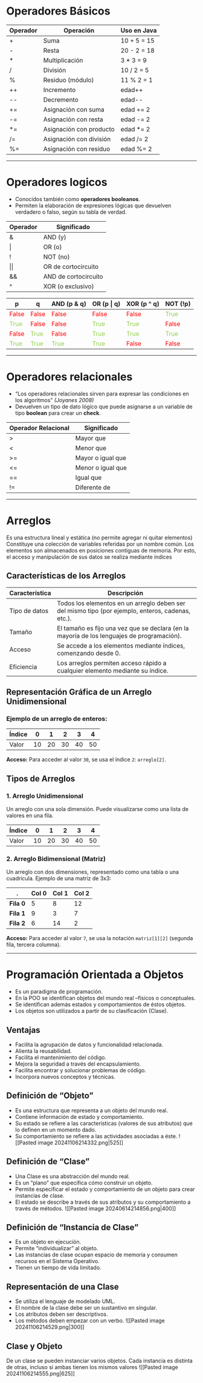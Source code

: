 # Operadores Básicos
| Operador | Operación               | Uso en Java          |
|----------|--------------------------|----------------------|
| +        | Suma                     | 10 + 5 = 15         |
| -        | Resta                    | 20 - 2 = 18         |
| *        | Multiplicación           | 3 * 3 = 9           |
| /        | División                 | 10 / 2 = 5          |
| %        | Residuo (módulo)         | 11 % 2 = 1          |
| ++       | Incremento               | edad++              |
| --       | Decremento               | edad--              |
| +=       | Asignación con suma      | edad += 2           |
| -=       | Asignación con resta     | edad -= 2           |
| *=       | Asignación con producto  | edad *= 2           |
| /=       | Asignación con división  | edad /= 2           |
| %=       | Asignación con residuo   | edad %= 2           |

---
# Operadores logicos
 - Conocidos también como **operadores booleanos**.
 - Permiten la elaboración de expresiones lógicas que devuelven verdadero o falso, según su tabla de verdad.
 
| Operador | Significado             |
|----------|--------------------------|
| &        | AND (y)                  |
| \|       | OR (o)                   |
| !        | NOT (no)                 |
| \|\|     | OR de cortocircuito      |
| &&       | AND de cortocircuito     |
| ^        | XOR (o exclusivo)        |

| p                                  | q                                  | AND (p & q)                        | OR (p \| q)                        | XOR (p ^ q)                        | NOT (!p)                           |
| ---------------------------------- | ---------------------------------- | ---------------------------------- | ---------------------------------- | ---------------------------------- | ---------------------------------- |
| <font color="#ff0000">False</font> | <font color="#ff0000">False</font> | <font color="#ff0000">False</font> | <font color="#ff0000">False</font> | <font color="#ff0000">False</font> | <font color="#92d050">True</font>                               |
| <font color="#92d050">True</font>  | <font color="#ff0000">False</font> | <font color="#ff0000">False</font> | <font color="#92d050">True</font>  | <font color="#92d050">True</font>  | <font color="#ff0000">False</font> |
| <font color="#ff0000">False</font> | <font color="#92d050">True</font>  | <font color="#ff0000">False</font> | <font color="#92d050">True</font>  | <font color="#92d050">True</font>  | <font color="#92d050">True</font>  |
| <font color="#92d050">True</font>  | <font color="#92d050">True</font>  | <font color="#92d050">True</font>  | <font color="#92d050">True</font>  | <font color="#ff0000">False</font> | <font color="#ff0000">False</font> |

---

# Operadores relacionales
- “Los operadores relacionales sirven para expresar las condiciones en los algoritmos” _(Joyanes 2008)_
- Devuelven un tipo de dato lógico que puede asignarse a un variable de tipo **boolean** para crear un **check**.

| Operador Relacional | Significado          |
|---------------------|----------------------|
| >                   | Mayor que            |
| <                   | Menor que            |
| >=                  | Mayor o igual que    |
| <=                  | Menor o igual que    |
| ==                  | Igual que            |
| !=                  | Diferente de         |

---

# Arreglos
Es una estructura lineal y estática (no permite agregar ni quitar elementos) Constituye una colección de variables referidas por un nombre común. Los elementos son almacenados en posiciones contiguas de memoria. Por esto, el acceso y manipulación de sus datos se realiza mediante índices
## Características de los Arreglos

| Característica          | Descripción                                                                                      |
|-------------------------|--------------------------------------------------------------------------------------------------|
| Tipo de datos           | Todos los elementos en un arreglo deben ser del mismo tipo (por ejemplo, enteros, cadenas, etc.).|
| Tamaño                  | El tamaño es fijo una vez que se declara (en la mayoría de los lenguajes de programación).       |
| Acceso                  | Se accede a los elementos mediante índices, comenzando desde 0.                                  |
| Eficiencia              | Los arreglos permiten acceso rápido a cualquier elemento mediante su índice.                     |

## Representación Gráfica de un Arreglo Unidimensional

### Ejemplo de un arreglo de enteros:

| Índice | 0  | 1  | 2  | 3  | 4  |
|--------|----|----|----|----|----|
| Valor  | 10 | 20 | 30 | 40 | 50 |

**Acceso:** Para acceder al valor `30`, se usa el índice `2`: `arreglo[2]`.

## Tipos de Arreglos

### 1. Arreglo Unidimensional
Un arreglo con una sola dimensión. Puede visualizarse como una lista de valores en una fila.

| Índice | 0  | 1  | 2  | 3  | 4  |
|--------|----|----|----|----|----|
| Valor  | 10 | 20 | 30 | 40 | 50 |
### 2. Arreglo Bidimensional (Matriz)

Un arreglo con dos dimensiones, representado como una tabla o una cuadrícula. Ejemplo de una matriz de 3x3:

|.|Col 0|Col 1|Col 2|
|---|---|---|---|
|**Fila 0**|5|8|12|
|**Fila 1**|9|3|7|
|**Fila 2**|6|14|2|

**Acceso:** Para acceder al valor `7`, se usa la notación `matriz[1][2]` (segunda fila, tercera columna).

---

# Programación Orientada a Objetos
- Es un paradigma de programación.
- En la POO se identifican objetos del mundo real –físicos o conceptuales.
- Se identifican además estados y comportamientos de éstos objetos.
- Los objetos son utilizados a partir de su clasificación (Clase).
## Ventajas
- Facilita la agrupación de datos y funcionalidad relacionada.
- Alienta la reusabilidad.
- Facilita el mantenimiento del código.
- Mejora la seguridad a través del encapsulamiento.
- Facilita encontrar y solucionar problemas de código.
- Incorpora nuevos conceptos y técnicas.
## Definición de “Objeto”
- Es una estructura que representa a un objeto del mundo real.
- Contiene información de estado y comportamiento.
- Su estado se refiere a las características (valores de sus atributos) que lo definen en un momento dado.
- Su comportamiento se refiere a las actividades asociadas a éste.
![[Pasted image 20241106214332.png|525]]
## Definición de “Clase”
- Una Clase es una abstracción del mundo real.
- Es un “plano” que especifica cómo construir un objeto.
- Permite especificar el estado y comportamiento de  un objeto para crear instancias de clase.
- El estado se describe a través  de sus atributos y su comportamiento a través  de métodos.
![[Pasted image 20240614214856.png|400]]
## Definición de “Instancia de Clase”
- Es un objeto en ejecución.
- Permite “individualizar” al objeto.
- Las instancias de clase ocupan espacio de memoria y consumen recursos en el Sistema Operativo.
- Tienen un tiempo de vida limitado.
## Representación de una Clase
- Se utiliza el lenguaje de modelado UML.
- El nombre de la clase debe ser un sustantivo en singular.
- Los atributos deben ser descriptivos.
- Los métodos deben empezar con un verbo.
![[Pasted image 20241106214529.png|300]]
## Clase y Objeto
De un clase se pueden instanciar varios objetos. Cada instancia es distinta de otras, incluso si ambas tienen los mismos valores
![[Pasted image 20241106214555.png|625]]
